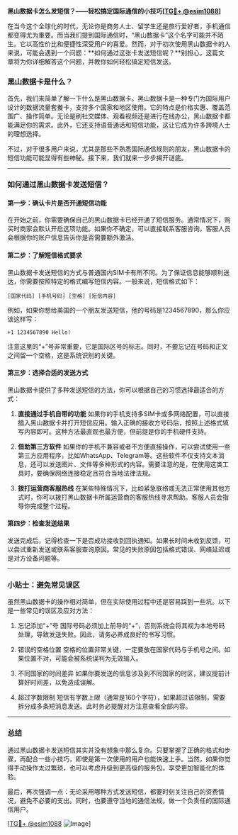 **黑山数据卡怎么发短信？——轻松搞定国际通信的小技巧[[TG💪+ @esim1088](https://t.me/s/esim1088)]**

在当今这个全球化的时代，无论你是商务人士、留学生还是旅行爱好者，手机通信都变得尤为重要。而当我们提到国际通信时，“黑山数据卡”这个名字可能并不陌生。它以高性价比和便捷性深受用户的喜爱。然而，对于初次使用黑山数据卡的人来说，可能会遇到一个问题：**如何通过这张卡发送短信呢？**别担心，这篇文章将为你详细解答这个问题，并教你如何轻松搞定短信发送。

### 黑山数据卡是什么？

首先，我们来简单了解一下什么是黑山数据卡。黑山数据卡是一种专门为国际用户设计的数据流量套餐卡，支持多个国家和地区使用。它的特点是价格实惠、覆盖范围广、操作简单。无论是刷社交媒体、观看视频还是进行在线办公，黑山数据卡都能满足你的需求。此外，它还支持语音通话和短信功能，这让它成为许多跨境人士的理想选择。

不过，对于很多用户来说，尤其是那些不熟悉国际通信规则的朋友，黑山数据卡的短信功能可能显得有些神秘。接下来，我们就来一步步揭开谜底。

---

### 如何通过黑山数据卡发送短信？

#### 第一步：确认卡片是否开通短信功能

在开始之前，你需要确保自己的黑山数据卡已经开通了短信服务。通常情况下，购买时商家会默认开启这项功能。如果你不确定，可以直接联系客服咨询。客服人员会根据你的账户信息告诉你是否需要额外激活。

#### 第二步：了解短信格式要求

黑山数据卡发送短信的方式与普通国内SIM卡有所不同。为了保证信息能够顺利送达，你需要按照特定的格式编写短信内容。一般来说，短信格式如下：

```
[国家代码] [手机号码] [空格] [短信内容]
```

例如，如果你想给美国的一个朋友发送短信，他的号码是1234567890，那么你应该这样写：

```
+1 1234567890 Hello!
```

注意这里的“+”号非常重要，它是国际区号的标志。同时，不要忘记在号码和正文之间留一个空格，这是系统识别的关键。

#### 第三步：选择合适的发送方式

黑山数据卡提供了多种发送短信的方法，你可以根据自己的习惯选择最适合的方式：

1. **直接通过手机自带的功能**
   如果你的手机支持多SIM卡或多网络配置，可以直接插入黑山数据卡并打开短信应用。输入正确的接收方号码后，按照上述格式填写内容即可。这种方法最直观也最方便，但前提是你的手机硬件支持。

2. **借助第三方软件**
   如果你的手机不兼容或者不方便直接操作，可以尝试使用一些第三方应用程序，比如WhatsApp、Telegram等。这些软件不仅支持文本消息，还可以发送图片、文件等多种形式的内容。需要注意的是，在使用这类工具时，要确保网络连接稳定且符合当地法律法规。

3. **拨打运营商客服热线**
   在某些特殊情况下，比如紧急联络或无法正常使用其他方式时，你可以拨打黑山数据卡所属运营商的客服热线寻求帮助。客服人员会指导你完成整个过程。

#### 第四步：检查发送结果

发送完成后，记得检查一下是否成功接收到回执通知。如果长时间未收到反馈，可以尝试重新发送或联系客服查询原因。常见的失败原因包括格式错误、网络延迟或是对方设备问题等。

---

### 小贴士：避免常见误区

虽然黑山数据卡的操作相对简单，但在实际使用过程中还是容易踩到一些坑。以下是一些常见的误区及应对方法：

1. 忘记添加“+”号
   国际号码必须加上前导的“+”，否则系统会将其视为本地号码处理，导致发送失败。因此，请务必养成良好的书写习惯。

2. 错误的空格位置
   空格的位置非常关键，一定要放在国家代码与手机号之间。如果位置不对，可能会被系统误判为无效输入。

3. 不同国家的时间差异
   如果你要发送的信息涉及到不同国家的时区，建议提前计算好时间差，以免造成误解。

4. 超过字数限制
   短信有字数上限（通常是160个字符），如果超过该限制，需要拆分成多条短消息发送。此时务必提醒对方注意查看全部内容。

---

### 总结

通过黑山数据卡发送短信其实并没有想象中那么复杂。只要掌握了正确的格式和步骤，再配合一些小技巧，即使是第一次使用的用户也能快速上手。当然，如果你觉得手动操作太过繁琐，也可以考虑升级到更高级的服务包，享受更加智能化的体验。

最后，再次强调一点：无论采用哪种方式发送短信，都要时刻关注自己的资费情况，避免不必要的支出。同时，也要遵守当地的通信法规，做一个负责任的国际通信用户。

[[TG💪+ @esim1088](https://t.me/s/esim1088) ![Image](https://i.postimg.cc/4NQfJmqS/Snipaste-2025-05-13-00-14-12.png)]